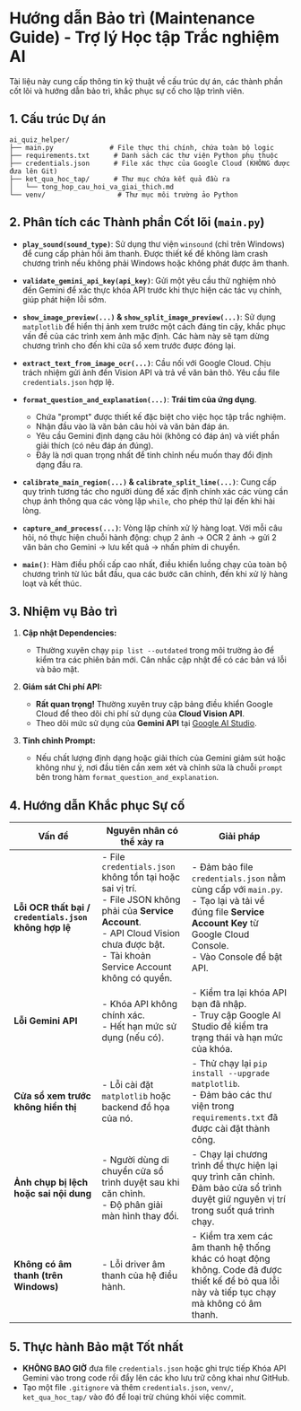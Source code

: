 # Hướng dẫn Bảo trì (Maintenance Guide) - Trợ lý Học tập Trắc nghiệm AI

Tài liệu này cung cấp thông tin kỹ thuật về cấu trúc dự án, các thành phần cốt lõi và hướng dẫn bảo trì, khắc phục sự cố cho lập trình viên.

## 1. Cấu trúc Dự án

```
ai_quiz_helper/
├── main.py              # File thực thi chính, chứa toàn bộ logic
├── requirements.txt      # Danh sách các thư viện Python phụ thuộc
├── credentials.json      # File xác thực của Google Cloud (KHÔNG được đưa lên Git)
├── ket_qua_hoc_tap/      # Thư mục chứa kết quả đầu ra
│   └── tong_hop_cau_hoi_va_giai_thich.md
└── venv/                  # Thư mục môi trường ảo Python
```

## 2. Phân tích các Thành phần Cốt lõi (`main.py`)

-   **`play_sound(sound_type)`**: Sử dụng thư viện `winsound` (chỉ trên Windows) để cung cấp phản hồi âm thanh. Được thiết kế để không làm crash chương trình nếu không phải Windows hoặc không phát được âm thanh.

-   **`validate_gemini_api_key(api_key)`**: Gửi một yêu cầu thử nghiệm nhỏ đến Gemini để xác thực khóa API trước khi thực hiện các tác vụ chính, giúp phát hiện lỗi sớm.

-   **`show_image_preview(...)` & `show_split_image_preview(...)`**: Sử dụng `matplotlib` để hiển thị ảnh xem trước một cách đáng tin cậy, khắc phục vấn đề của các trình xem ảnh mặc định. Các hàm này sẽ tạm dừng chương trình cho đến khi cửa sổ xem trước được đóng lại.

-   **`extract_text_from_image_ocr(...)`**: Cầu nối với Google Cloud. Chịu trách nhiệm gửi ảnh đến Vision API và trả về văn bản thô. Yêu cầu file `credentials.json` hợp lệ.

-   **`format_question_and_explanation(...)`**: **Trái tim của ứng dụng**.
    -   Chứa "prompt" được thiết kế đặc biệt cho việc học tập trắc nghiệm.
    -   Nhận đầu vào là văn bản câu hỏi và văn bản đáp án.
    -   Yêu cầu Gemini định dạng câu hỏi (không có đáp án) và viết phần giải thích (có nêu đáp án đúng).
    -   Đây là nơi quan trọng nhất để tinh chỉnh nếu muốn thay đổi định dạng đầu ra.

-   **`calibrate_main_region(...)` & `calibrate_split_line(...)`**: Cung cấp quy trình tương tác cho người dùng để xác định chính xác các vùng cần chụp ảnh thông qua các vòng lặp `while`, cho phép thử lại đến khi hài lòng.

-   **`capture_and_process(...)`**: Vòng lặp chính xử lý hàng loạt. Với mỗi câu hỏi, nó thực hiện chuỗi hành động: chụp 2 ảnh -> OCR 2 ảnh -> gửi 2 văn bản cho Gemini -> lưu kết quả -> nhấn phím di chuyển.

-   **`main()`**: Hàm điều phối cấp cao nhất, điều khiển luồng chạy của toàn bộ chương trình từ lúc bắt đầu, qua các bước căn chỉnh, đến khi xử lý hàng loạt và kết thúc.

## 3. Nhiệm vụ Bảo trì

1.  **Cập nhật Dependencies:**
    -   Thường xuyên chạy `pip list --outdated` trong môi trường ảo để kiểm tra các phiên bản mới. Cân nhắc cập nhật để có các bản vá lỗi và bảo mật.

2.  **Giám sát Chi phí API:**
    -   **Rất quan trọng!** Thường xuyên truy cập bảng điều khiển Google Cloud để theo dõi chi phí sử dụng của **Cloud Vision API**.
    -   Theo dõi mức sử dụng của **Gemini API** tại [Google AI Studio](https://aistudio.google.com/app/apikey).

3.  **Tinh chỉnh Prompt:**
    -   Nếu chất lượng định dạng hoặc giải thích của Gemini giảm sút hoặc không như ý, nơi đầu tiên cần xem xét và chỉnh sửa là chuỗi `prompt` bên trong hàm `format_question_and_explanation`.

## 4. Hướng dẫn Khắc phục Sự cố

| Vấn đề                                           | Nguyên nhân có thể xảy ra                                                                                                                              | Giải pháp                                                                                                                                                                 |
| ------------------------------------------------ | ---------------------------------------------------------------------------------------------------------------------------------------------------- | ------------------------------------------------------------------------------------------------------------------------------------------------------------------------- |
| **Lỗi OCR thất bại / `credentials.json` không hợp lệ** | - File `credentials.json` không tồn tại hoặc sai vị trí.<br>- File JSON không phải của **Service Account**.<br>- API Cloud Vision chưa được bật.<br>- Tài khoản Service Account không có quyền. | - Đảm bảo file `credentials.json` nằm cùng cấp với `main.py`.<br>- Tạo lại và tải về đúng file **Service Account Key** từ Google Cloud Console.<br>- Vào Console để bật API.   |
| **Lỗi Gemini API**                               | - Khóa API không chính xác.<br>- Hết hạn mức sử dụng (nếu có).                                                                                            | - Kiểm tra lại khóa API bạn đã nhập.<br>- Truy cập Google AI Studio để kiểm tra trạng thái và hạn mức của khóa.                                                                 |
| **Cửa sổ xem trước không hiển thị**               | - Lỗi cài đặt `matplotlib` hoặc backend đồ họa của nó.                                                                                                    | - Thử chạy lại `pip install --upgrade matplotlib`.<br>- Đảm bảo các thư viện trong `requirements.txt` đã được cài đặt thành công.                                                |
| **Ảnh chụp bị lệch hoặc sai nội dung**           | - Người dùng di chuyển cửa sổ trình duyệt sau khi căn chỉnh.<br>- Độ phân giải màn hình thay đổi.                                                         | - Chạy lại chương trình để thực hiện lại quy trình căn chỉnh. Đảm bảo cửa sổ trình duyệt giữ nguyên vị trí trong suốt quá trình chạy.                                    |
| **Không có âm thanh (trên Windows)**              | - Lỗi driver âm thanh của hệ điều hành.                                                                                                                | - Kiểm tra xem các âm thanh hệ thống khác có hoạt động không. Code đã được thiết kế để bỏ qua lỗi này và tiếp tục chạy mà không có âm thanh.                                |

## 5. Thực hành Bảo mật Tốt nhất

-   **KHÔNG BAO GIỜ** đưa file `credentials.json` hoặc ghi trực tiếp Khóa API Gemini vào trong code rồi đẩy lên các kho lưu trữ công khai như GitHub.
-   Tạo một file `.gitignore` và thêm `credentials.json`, `venv/`, `ket_qua_hoc_tap/` vào đó để loại trừ chúng khỏi việc commit.